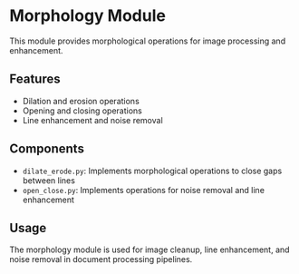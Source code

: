 # Morphology Module

This module provides morphological operations for image processing and enhancement.

## Features
- Dilation and erosion operations
- Opening and closing operations
- Line enhancement and noise removal

## Components
- `dilate_erode.py`: Implements morphological operations to close gaps between lines
- `open_close.py`: Implements operations for noise removal and line enhancement

## Usage
The morphology module is used for image cleanup, line enhancement, and noise removal in document processing pipelines.
